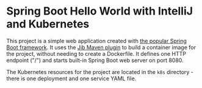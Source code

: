 # Spring Boot Hello World with IntelliJ and Kubernetes

This project is a simple web application created with [the popular Spring Boot framework](https://spring.io/projects/spring-boot). It uses the [Jib Maven plugin](https://github.com/GoogleContainerTools/jib) to build a container image for the project, without needing to create a Dockerfile. It defines one HTTP endpoint ("/") and starts built-in Spring Boot web server on port 8080.

The Kubernetes resources for the project are located in the `k8s` directory - there is one deployment and one service YAML file.
